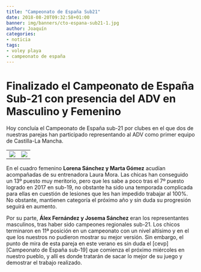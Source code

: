 ```yaml
---
title: "Campeonato de España Sub21"
date: 2018-08-20T09:32:58+01:00
banner: img/banners/cto-espana-sub21-1.jpg
author: Joaquín
categories:
- noticia
tags:
- voley playa
- campeonato de españa
---
```


# Finalizado el Campeonato de España Sub-21 con presencia del ADV en Masculino y Femenino

Hoy concluía el Campeonato de España sub-21 por clubes en el que dos
de nuestras parejas han participado representando al ADV como primer
equipo de Castilla-La Mancha.

<table style="margin: 1em 0">
<tr>
<td width="50%"><img src="../../../../../img/banners/cto-espana-sub21-1.jpg"/></td>
<td width="50%"><img src="../../../../../img/banners/cto-espana-sub21-2.jpg"/></td>
</tr>
</table>

En el cuadro femenino **Lorena Sánchez y Marta Gómez** acudían
acompañadas de su entrenadora Laura Mora. Las chicas han conseguido un
13º puesto muy meritorio, pero que les sabe a poco tras el 7º puesto
logrado en 2017 en sub-19, no obstante ha sido una temporada
complicada para ellas en cuestión de lesiones que les han impedido
trabajar al 100%. No obstante, mantienen categoría el próximo año y
sin duda su progresión seguirá en aumento.

Por su parte, **Álex Fernández y Josema Sánchez** eran los
representantes masculinos, tras haber sido campeones regionales
sub-21. Los chicos terminaron en 11ª posición en un campeonato con un
nivel altísimo y en el que los nuestros no pudieron mostrar su mejor
versión. Sin embargo, el punto de mira de esta pareja en este verano
es sin duda el [cevp][Campeonato de España sub-19] que comienza el próximo
miércoles en nuestro pueblo, y allí es donde tratarán de sacar lo mejor
de su juego y demostrar el trabajo realizado.

[cevp]: https://www.advmiguelturra.org/vplaya/cevp2018/

